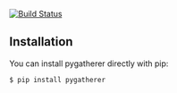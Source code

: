 [![Build Status](https://travis-ci.org/spapanik/pygatherer.svg?branch=master)](https://travis-ci.org/spapanik/pygatherer)

Installation
------------

You can install pygatherer directly with pip:

    $ pip install pygatherer
